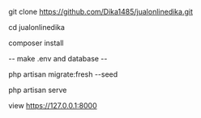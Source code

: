 git clone https://github.com/Dika1485/jualonlinedika.git

cd jualonlinedika

composer install

-- make .env and database --

php artisan migrate:fresh --seed

php artisan serve

view https://127.0.0.1:8000